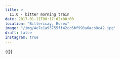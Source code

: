 ```yaml
---
title: >
  11.0 - bitter morning train
date: 2017-01-11T08:17:02+00:00
location: "Billericay, Essex"
image: "/img/4e7e1a93755ff42cc6bf990a6acb8c42.jpg"
draft: false
instagram: true
---
```


{{<photo src="/img/4e7e1a93755ff42cc6bf990a6acb8c42.jpg">}}
